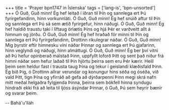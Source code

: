 +++
title = 'Prayer bpn1747 in Íslenska'
tags = ['lang-is', 'bpn-unsorted']
+++
Ó Guð, Guð minn! Ég hef leitað í iðran til Þín og sannlega ert Þú fyrirgefandinn, hinn vor­kunnláti.
Ó Guð, Guð minn! Ég hef snúið aftur til Þín og sannlega ert Þú sá sem ætíð fyrirgefur, hinn náðugi.
Ó Guð, Guð minn! Ég hef haldið traustu taki í líftaug örlætis Þíns og hjá Þér er varðveitt allt á himnum og jörðu.
Ó Guð, Guð minn! Ég hef hraðað för minni til Þín og sannlega ert Þú fyrirgefandinn, Drottinn ríku­legrar náðar.
Ó Guð, Guð minn! Mig þyrstir eftir himnesku víni náðar Þinnar og sannlega ert Þú gjafarinn, hinn veglyndi og náðugi, hinn almáttugi.
Ó Guð, Guð minn! Ég ber því vitni að Þú hefur opinberað málstað Þinn, uppfyllt loforð Þitt og sent það niður frá himni náðar sem hefur laðað til Þín hjörtu þeirra sem eru Þér kærir. Heill þeim sem heldur fast í trausta taug Þína og tekur í geislandi klæðisfald Þinn.
Ég bið Þig, ó Drottinn allrar verundar og kon­ungur hins séða og óséða, við vald Þitt, tign Þína og yfirráð að gefa að dýrðarpenni Þinn megi skrá nafn mitt meðal helgaðra fylgjenda Þinna, þeirra sem bókfell hinna syndugu hindraði ekki frá að leita til ljóss ásýndar Þinnar, ó Guð, Þú sem heyrir bænir og svarar þeim.

-- Bahá'u'lláh

